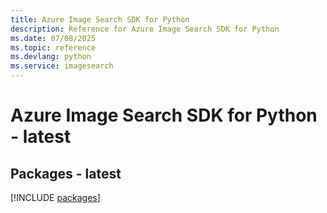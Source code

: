 ```yaml
---
title: Azure Image Search SDK for Python
description: Reference for Azure Image Search SDK for Python
ms.date: 07/08/2025
ms.topic: reference
ms.devlang: python
ms.service: imagesearch
---
```

# Azure Image Search SDK for Python - latest
## Packages - latest
[!INCLUDE [packages](image-search-index.md)]